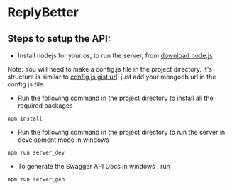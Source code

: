 # ReplyBetter

## Steps to setup the API:
* Install nodejs for your os, to run the server, from
[download node.js](https://nodejs.org/en/download/)

Note: You will need to make a config.js file in the project directory.
It's structure is similar to [config.js gist url](https://gist.github.com/naman-gupta99/14bb8b2802fa28ebb48686160c3c564c).
just add your mongodb url in the config.js file.

* Run the following command in the project directory to install all the required packages
```bash
npm install
```

* Run the following command in the project directory to run the server in development mode in windows
```bash
npm run server_dev
```

* To generate the Swagger API Docs in windows , run
```bash
npm run server_gen
```
